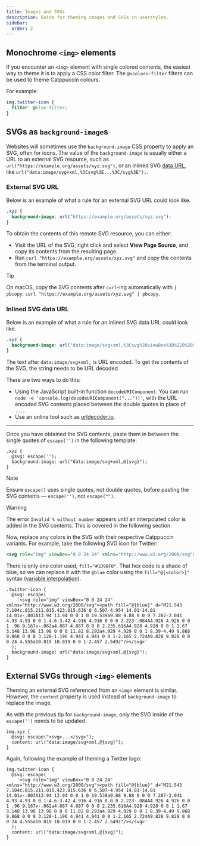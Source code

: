 ```yaml
---
title: Images and SVGs
description: Guide for theming images and SVGs in userstyles.
sidebar:
  order: 2
---
```


## Monochrome `<img>` elements

If you encounter an `<img>` element with single colored contents, the easiest way to theme it is to apply a CSS color filter. The `@<color>-filter` filters can be used to theme Catppuccin colours.

For example:

```css
img.twitter-icon {
  filter: @blue-filter;
}
```

## SVGs as `background-image`s

Websites will sometimes use the `background-image` CSS property to apply an SVG, often for icons. The value of the `background-image` is usually either a URL to an external SVG resource, such as `url("https://example.org/assets/xyz.svg")`, or an inlined SVG [data URL](https://developer.mozilla.org/en-US/docs/Web/URI/Reference/Schemes/data), like `url("data:image/svg+xml,%3Csvg%3E...%3C/svg%3E");`.

### External SVG URL

Below is an example of what a rule for an external SVG URL could look like.

```css
.xyz {
  background-image: url("https://example.org/assets/xyz.svg");
}
```

To obtain the contents of this remote SVG resource, you can either:

- Visit the URL of the SVG, right click and select **View Page Source**, and copy its contents from the resulting page.
- Run `curl "https://example.org/assets/xyz.svg"` and copy the contents from the terminal output.

> [!TIP]
> On macOS, copy the SVG contents after `curl`-ing automatically with `| pbcopy`: `curl "https://example.org/assets/xyz.svg" | pbcopy`.

### Inlined SVG data URL

Below is an example of what a rule for an inlined SVG data URL could look like.

```css
.xyz {
  background-image: url("data:image/svg+xml,%3Csvg%20viewBox%3D%220%200%2024%2024%22%20xmlns%3D%22http%3A//www.w3.org/2000/svg%22%3E%3Cpath%20fill%3D%22red%22%20d%3D%22%22/%3E%3C/svg%3E");
}
```

The text after `data:image/svg+xml,` is URL encoded. To get the contents of the SVG, the string needs to be URL decoded.

There are two ways to do this:

- Using the JavaScript built-in function `decodeURIComponent`. You can run `node -e 'console.log(decodeURIComponent("..."))'`, with the URL encoded SVG contents placed between the double quotes in place of `...`.
- Use an online tool such as [urldecoder.io](https://www.urldecoder.io/).

---

Once you have obtained the SVG contents, paste them in between the single quotes of `escape('')` in the following template:

<!-- deno-fmt-ignore -->
```less
.xyz {
  @svg: escape('');
  background-image: url("data:image/svg+xml,@{svg}");
}
```

> [!NOTE]
> Ensure `escape()` uses single quotes, not double quotes, before pasting the SVG contents — `escape('')`, not `escape("")`.

> [!WARNING]
> The error `Invalid % without number` appears until an interpolated color is added in the SVG contents. This is covered in the following section.

Now, replace any colors in the SVG with their respective Catppuccin variants. For example, take the following SVG icon for Twitter:

```xml
<svg role="img" viewBox="0 0 24 24" xmlns="http://www.w3.org/2000/svg"><path fill="#1D9BF0" d="M21.543 7.104c.015.211.015.423.015.636 0 6.507-4.954 14.01-14.01 14.01v-.003A13.94 13.94 0 0 1 0 19.539a9.88 9.88 0 0 0 7.287-2.041 4.93 4.93 0 0 1-4.6-3.42 4.916 4.916 0 0 0 2.223-.084A4.926 4.926 0 0 1 .96 9.167v-.062a4.887 4.887 0 0 0 2.235.616A4.928 4.928 0 0 1 1.67 3.148 13.98 13.98 0 0 0 11.82 8.292a4.929 4.929 0 0 1 8.39-4.49 9.868 9.868 0 0 0 3.128-1.196 4.941 4.941 0 0 1-2.165 2.724A9.828 9.828 0 0 0 24 4.555a10.019 10.019 0 0 1-2.457 2.549z"/></svg>
```

There is only one color used, `fill="#1D9BF0"`. That hex code is a shade of blue, so we can replace it with the `@blue` color using the `fill="@{<color>}"` syntax ([variable interpolation](https://lesscss.org/features/#variables-feature-variable-interpolation)).

```less
.twitter-icon {
  @svg: escape(
    '<svg role="img" viewBox="0 0 24 24" xmlns="http://www.w3.org/2000/svg"><path fill="@{blue}" d="M21.543 7.104c.015.211.015.423.015.636 0 6.507-4.954 14.01-14.01 14.01v-.003A13.94 13.94 0 0 1 0 19.539a9.88 9.88 0 0 0 7.287-2.041 4.93 4.93 0 0 1-4.6-3.42 4.916 4.916 0 0 0 2.223-.084A4.926 4.926 0 0 1 .96 9.167v-.062a4.887 4.887 0 0 0 2.235.616A4.928 4.928 0 0 1 1.67 3.148 13.98 13.98 0 0 0 11.82 8.292a4.929 4.929 0 0 1 8.39-4.49 9.868 9.868 0 0 0 3.128-1.196 4.941 4.941 0 0 1-2.165 2.724A9.828 9.828 0 0 0 24 4.555a10.019 10.019 0 0 1-2.457 2.549z"/></svg>'
  );
  background-image: url("data:image/svg+xml,@{svg}");
}
```

## External SVGs through `<img>` elements

Theming an external SVG referenced from an `<img>` element is similar. However, the `content` property is used instead of `background-image` to replace the image.

As with the previous tip for `background-image`, only the SVG inside of the `escape('')` needs to be updated.

```less
img.xyz {
  @svg: escape("<svg>...</svg>");
  content: url("data:image/svg+xml,@{svg}");
}
```

Again, following the example of theming a Twitter logo:

```less
img.twitter-icon {
  @svg: escape(
    '<svg role="img" viewBox="0 0 24 24" xmlns="http://www.w3.org/2000/svg"><path fill="@{blue}" d="M21.543 7.104c.015.211.015.423.015.636 0 6.507-4.954 14.01-14.01 14.01v-.003A13.94 13.94 0 0 1 0 19.539a9.88 9.88 0 0 0 7.287-2.041 4.93 4.93 0 0 1-4.6-3.42 4.916 4.916 0 0 0 2.223-.084A4.926 4.926 0 0 1 .96 9.167v-.062a4.887 4.887 0 0 0 2.235.616A4.928 4.928 0 0 1 1.67 3.148 13.98 13.98 0 0 0 11.82 8.292a4.929 4.929 0 0 1 8.39-4.49 9.868 9.868 0 0 0 3.128-1.196 4.941 4.941 0 0 1-2.165 2.724A9.828 9.828 0 0 0 24 4.555a10.019 10.019 0 0 1-2.457 2.549z"/></svg>'
  );
  content: url("data:image/svg+xml,@{svg}");
}
```
